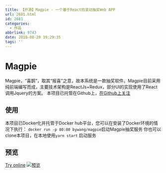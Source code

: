 ```yaml
---
title: 【开源】Magpie - 一个基于React的滚动抽奖Web APP
url: 2681.html
id: 2681
categories:
  - 作品
abbrlink: 9743
date: 2018-08-20 19:29:35
tags: ''
---
```


Magpie
======

Magpie，“喜鹊”，取其“报喜”之意，故本系统是一款抽奖软件。Magpie目前采用纯前端编写而成，主要技术架构是ReactJs+Redux，部分UI的实现使用了React调用Jquery的方案。 本项目已托管在Github上，[在Github上关注](https://github.com/geekeren/Magpie-LuckyDraw)

[](https://github.com/geekeren/Magpie-LuckyDraw#%E4%BD%BF%E7%94%A8)使用
---------------------------------------------------------------------

本项目已Docker化并托管于Docker hub平台，您可以在安装了Docker环境的情况下执行： `docker run -p 80:80 bywang/magpie`启动Magpie抽奖服务 你也可以clone本项目，在本地使用`yarn start` 启动服务

[](https://github.com/geekeren/Magpie-LuckyDraw#%E9%A2%84%E8%A7%88)预览
---------------------------------------------------------------------

[Try online](https://magpie.wangbaiyuan.cn/) [![预览](http://wangbaiyuan.cn/wp-content/uploads/2018/08/20180820192940111.gif)](https://github.com/geekeren/Magpie-LuckyDraw/blob/master/doc/image/drawing.gif)